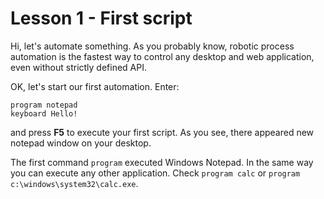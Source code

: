 # Lesson 1 - First script

Hi, let's automate something. 
As you probably know, robotic process automation is the fastest way to control any desktop and web application,
even without strictly defined API.

OK, let's start our first automation. Enter:

```G1ANT
program notepad
keyboard Hello!
```

and press **F5** to execute your first script. As you see, there appeared new notepad window on your desktop.

The first command `program` executed Windows Notepad. 
In the same way you can execute any other application. 
Check `program calc` or `program c:\windows\system32\calc.exe`.
